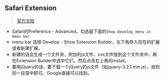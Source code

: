 ## Safari Extension

> [官方文档](https://developer.apple.com/library/content/documentation/Tools/Conceptual/SafariExtensionGuide/Introduction/Introduction.html#//apple_ref/doc/uid/TP40009977-CH1-SW1)

* Safari的Preference - Advanced，勾选最下面的`Show Develop menu in menu bar`
* menu bar 选择 Develop - Show Extension Builder，左下角导入存在的扩展或者新建扩展。
* 新建的话会生成一个文件夹，附加的js文件、css文件放到这个文件夹中，再在Extension Builder中选中它们，然后点击右上角的install。
* 要用jQuery的话，要下载一个jQuery的js文件（如jquery-3.2.1.min.js），放到同一目录中即可。Google直接可以找到。

